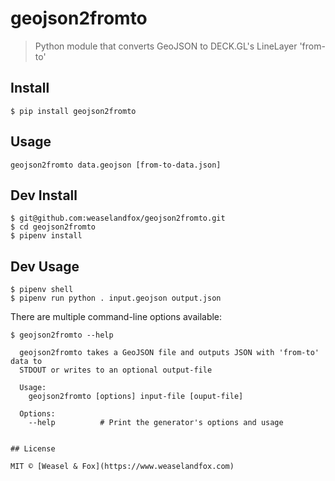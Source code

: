 # geojson2fromto

> Python module that converts GeoJSON to DECK.GL's LineLayer 'from-to'


## Install

```
$ pip install geojson2fromto
```

## Usage

```
geojson2fromto data.geojson [from-to-data.json]
```


## Dev Install


```
$ git@github.com:weaselandfox/geojson2fromto.git
$ cd geojson2fromto
$ pipenv install

```


## Dev Usage


```
$ pipenv shell
$ pipenv run python . input.geojson output.json
```

There are multiple command-line options available:

```
$ geojson2fromto --help

  geojson2fromto takes a GeoJSON file and outputs JSON with 'from-to' data to
  STDOUT or writes to an optional output-file

  Usage:
    geojson2fromto [options] input-file [ouput-file]

  Options:
    --help          # Print the generator's options and usage


## License

MIT © [Weasel & Fox](https://www.weaselandfox.com)
